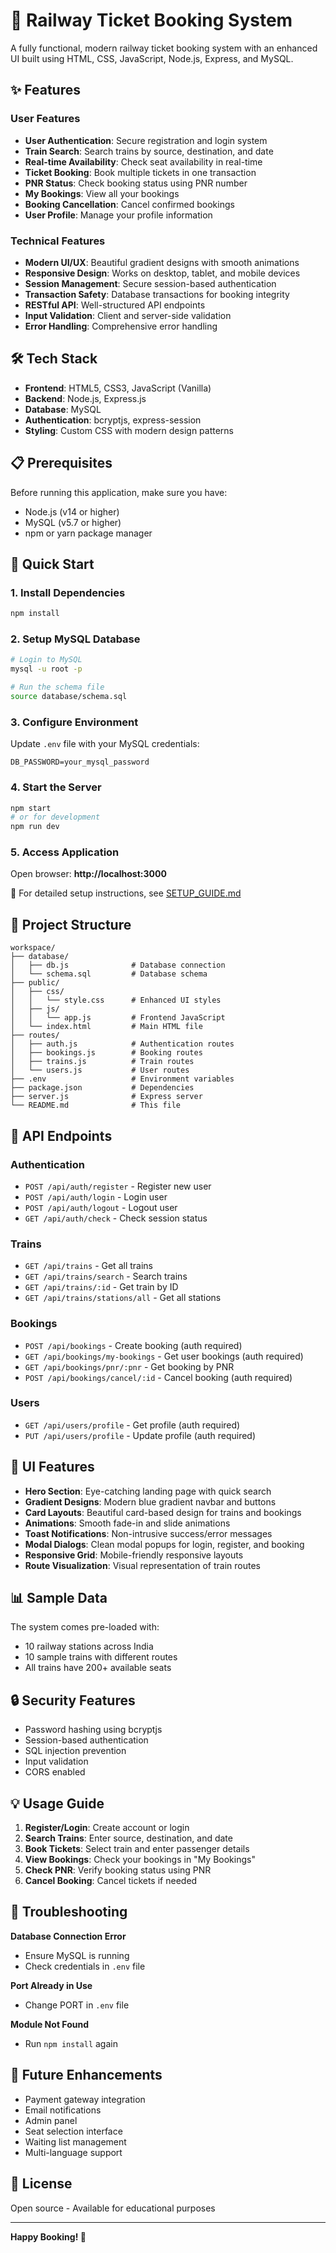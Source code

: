 # 🚂 Railway Ticket Booking System

A fully functional, modern railway ticket booking system with an enhanced UI built using HTML, CSS, JavaScript, Node.js, Express, and MySQL.

## ✨ Features

### User Features
- **User Authentication**: Secure registration and login system
- **Train Search**: Search trains by source, destination, and date
- **Real-time Availability**: Check seat availability in real-time
- **Ticket Booking**: Book multiple tickets in one transaction
- **PNR Status**: Check booking status using PNR number
- **My Bookings**: View all your bookings
- **Booking Cancellation**: Cancel confirmed bookings
- **User Profile**: Manage your profile information

### Technical Features
- **Modern UI/UX**: Beautiful gradient designs with smooth animations
- **Responsive Design**: Works on desktop, tablet, and mobile devices
- **Session Management**: Secure session-based authentication
- **Transaction Safety**: Database transactions for booking integrity
- **RESTful API**: Well-structured API endpoints
- **Input Validation**: Client and server-side validation
- **Error Handling**: Comprehensive error handling

## 🛠️ Tech Stack

- **Frontend**: HTML5, CSS3, JavaScript (Vanilla)
- **Backend**: Node.js, Express.js
- **Database**: MySQL
- **Authentication**: bcryptjs, express-session
- **Styling**: Custom CSS with modern design patterns

## 📋 Prerequisites

Before running this application, make sure you have:

- Node.js (v14 or higher)
- MySQL (v5.7 or higher)
- npm or yarn package manager

## 🚀 Quick Start

### 1. Install Dependencies
```bash
npm install
```

### 2. Setup MySQL Database
```bash
# Login to MySQL
mysql -u root -p

# Run the schema file
source database/schema.sql
```

### 3. Configure Environment
Update `.env` file with your MySQL credentials:
```env
DB_PASSWORD=your_mysql_password
```

### 4. Start the Server
```bash
npm start
# or for development
npm run dev
```

### 5. Access Application
Open browser: **http://localhost:3000**

📖 For detailed setup instructions, see [SETUP_GUIDE.md](SETUP_GUIDE.md)

## 📁 Project Structure

```
workspace/
├── database/
│   ├── db.js              # Database connection
│   └── schema.sql         # Database schema
├── public/
│   ├── css/
│   │   └── style.css      # Enhanced UI styles
│   ├── js/
│   │   └── app.js         # Frontend JavaScript
│   └── index.html         # Main HTML file
├── routes/
│   ├── auth.js            # Authentication routes
│   ├── bookings.js        # Booking routes
│   ├── trains.js          # Train routes
│   └── users.js           # User routes
├── .env                   # Environment variables
├── package.json           # Dependencies
├── server.js              # Express server
└── README.md              # This file
```

## 🔌 API Endpoints

### Authentication
- `POST /api/auth/register` - Register new user
- `POST /api/auth/login` - Login user
- `POST /api/auth/logout` - Logout user
- `GET /api/auth/check` - Check session status

### Trains
- `GET /api/trains` - Get all trains
- `GET /api/trains/search` - Search trains
- `GET /api/trains/:id` - Get train by ID
- `GET /api/trains/stations/all` - Get all stations

### Bookings
- `POST /api/bookings` - Create booking (auth required)
- `GET /api/bookings/my-bookings` - Get user bookings (auth required)
- `GET /api/bookings/pnr/:pnr` - Get booking by PNR
- `POST /api/bookings/cancel/:id` - Cancel booking (auth required)

### Users
- `GET /api/users/profile` - Get profile (auth required)
- `PUT /api/users/profile` - Update profile (auth required)

## 🎨 UI Features

- **Hero Section**: Eye-catching landing page with quick search
- **Gradient Designs**: Modern blue gradient navbar and buttons
- **Card Layouts**: Beautiful card-based design for trains and bookings
- **Animations**: Smooth fade-in and slide animations
- **Toast Notifications**: Non-intrusive success/error messages
- **Modal Dialogs**: Clean modal popups for login, register, and booking
- **Responsive Grid**: Mobile-friendly responsive layouts
- **Route Visualization**: Visual representation of train routes

## 📊 Sample Data

The system comes pre-loaded with:
- 10 railway stations across India
- 10 sample trains with different routes
- All trains have 200+ available seats

## 🔒 Security Features

- Password hashing using bcryptjs
- Session-based authentication
- SQL injection prevention
- Input validation
- CORS enabled

## 💡 Usage Guide

1. **Register/Login**: Create account or login
2. **Search Trains**: Enter source, destination, and date
3. **Book Tickets**: Select train and enter passenger details
4. **View Bookings**: Check your bookings in "My Bookings"
5. **Check PNR**: Verify booking status using PNR
6. **Cancel Booking**: Cancel tickets if needed

## 🐛 Troubleshooting

**Database Connection Error**
- Ensure MySQL is running
- Check credentials in `.env` file

**Port Already in Use**
- Change PORT in `.env` file

**Module Not Found**
- Run `npm install` again

## 🚀 Future Enhancements

- Payment gateway integration
- Email notifications
- Admin panel
- Seat selection interface
- Waiting list management
- Multi-language support

## 📝 License

Open source - Available for educational purposes

---

**Happy Booking! 🎫**
